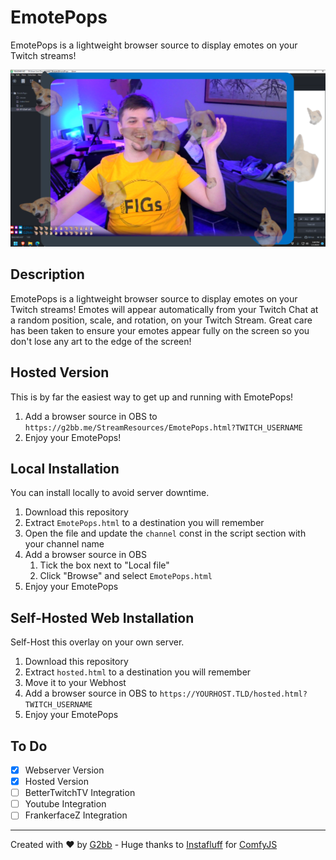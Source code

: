 # EmotePops
EmotePops is a lightweight browser source to display emotes on your Twitch streams!
<br>

![Preview Image](preview.png)

## Description
EmotePops is a lightweight browser source to display emotes on your Twitch streams! Emotes will appear automatically from your Twitch Chat at a random position, scale, and rotation, on your Twitch Stream. Great care has been taken to ensure your emotes appear fully on the screen so you don't lose any art to the edge of the screen!

## Hosted Version
This is by far the easiest way to get up and running with EmotePops!
1. Add a browser source in OBS to `https://g2bb.me/StreamResources/EmotePops.html?TWITCH_USERNAME`
2. Enjoy your EmotePops!

## Local Installation
You can install locally to avoid server downtime.
1. Download this repository
2. Extract `EmotePops.html` to a destination you will remember
3. Open the file and update the `channel` const in the script section with your channel name
4. Add a browser source in OBS
    1. Tick the box next to "Local file"
    2. Click "Browse" and select `EmotePops.html`
5. Enjoy your EmotePops

## Self-Hosted Web Installation
Self-Host this overlay on your own server.
1. Download this repository
2. Extract `hosted.html` to a destination you will remember
3. Move it to your Webhost
4. Add a browser source in OBS to `https://YOURHOST.TLD/hosted.html?TWITCH_USERNAME`
5. Enjoy your EmotePops

## To Do
- [x] Webserver Version
- [X] Hosted Version
- [ ] BetterTwitchTV Integration
- [ ] Youtube Integration
- [ ] FrankerfaceZ Integration

---
Created with ❤️ by [G2bb](https://twitch.tv/g2bb) - Huge thanks to [Instafluff](https://github.com/instafluff/) for [ComfyJS](https://github.com/instafluff/ComfyJS)

